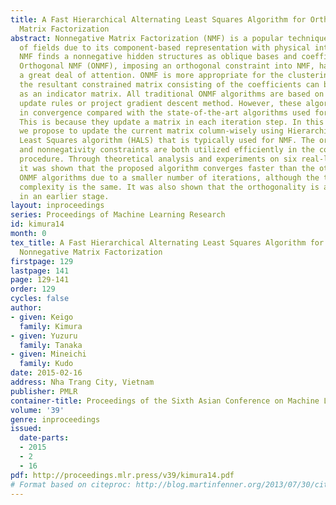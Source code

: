 ```yaml
---
title: A Fast Hierarchical Alternating Least Squares Algorithm for Orthogonal Nonnegative
  Matrix Factorization
abstract: Nonnegative Matrix Factorization (NMF) is a popular technique in a variety
  of fields due to its component-based representation with physical interpretablity.
  NMF finds a nonnegative hidden structures as oblique bases and coefficients. Recently,
  Orthogonal NMF (ONMF), imposing an orthogonal constraint into NMF, has been gathering
  a great deal of attention. ONMF is more appropriate for the clustering task because
  the resultant constrained matrix consisting of the coefficients can be considered
  as an indicator matrix. All traditional ONMF algorithms are based on multiplicative
  update rules or project gradient descent method. However, these algorithms are slow
  in convergence compared with the state-of-the-art algorithms used for regular NMF.
  This is because they update a matrix in each iteration step. In this paper, therefore,
  we propose to update the current matrix column-wisely using Hierarchical Alternating
  Least Squares algorithm (HALS) that is typically used for NMF. The orthogonality
  and nonnegativity constraints are both utilized efficiently in the column-wise update
  procedure. Through theoretical analysis and experiments on six real-life datasets,
  it was shown that the proposed algorithm converges faster than the other conventional
  ONMF algorithms due to a smaller number of iterations, although the theoretical
  complexity is the same. It was also shown that the orthogonality is also attained
  in an earlier stage.
layout: inproceedings
series: Proceedings of Machine Learning Research
id: kimura14
month: 0
tex_title: A Fast Hierarchical Alternating Least Squares Algorithm for Orthogonal
  Nonnegative Matrix Factorization
firstpage: 129
lastpage: 141
page: 129-141
order: 129
cycles: false
author:
- given: Keigo
  family: Kimura
- given: Yuzuru
  family: Tanaka
- given: Mineichi
  family: Kudo
date: 2015-02-16
address: Nha Trang City, Vietnam
publisher: PMLR
container-title: Proceedings of the Sixth Asian Conference on Machine Learning
volume: '39'
genre: inproceedings
issued:
  date-parts:
  - 2015
  - 2
  - 16
pdf: http://proceedings.mlr.press/v39/kimura14.pdf
# Format based on citeproc: http://blog.martinfenner.org/2013/07/30/citeproc-yaml-for-bibliographies/
---
```

